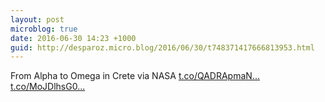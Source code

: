 ```yaml
---
layout: post
microblog: true
date: 2016-06-30 14:23 +1000
guid: http://desparoz.micro.blog/2016/06/30/t748371417666813953.html
---
```

From Alpha to Omega in Crete via NASA [t.co/QADRApmaN...](https://t.co/QADRApmaNd) [t.co/MoJDlhsG0...](https://t.co/MoJDlhsG0r)

